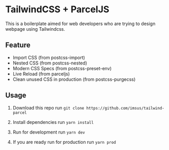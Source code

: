 # TailwindCSS + ParcelJS

This is a boilerplate aimed for web developers who are trying to design webpage using Tailwindcss.

## Feature

- Import CSS (from postcss-import)
- Nested CSS (from postcss-nested)
- Modern CSS Specs (from postcss-preset-env)
- Live Reload (from parceljs)
- Clean unused CSS in production (from postcss-purgecss)

## Usage

1. Download this repo
   run `git clone https://github.com/imsus/tailwind-parcel`

2. Install dependencies
   run `yarn install`

3. Run for development
   run `yarn dev`

4. If you are ready run for production
   run `yarn prod`
